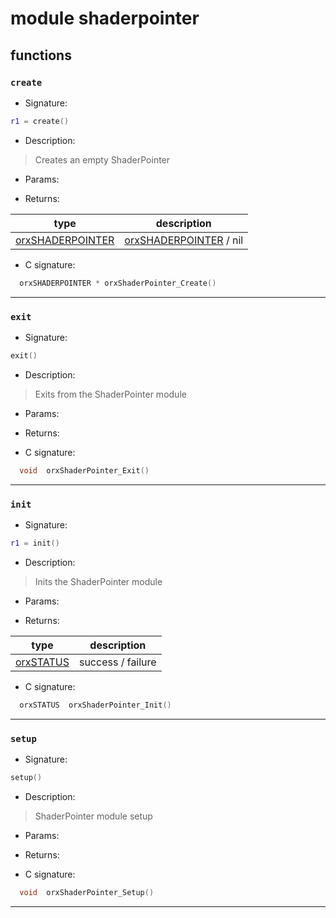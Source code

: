 # module shaderpointer

## functions

### **`create`**

* Signature:

```lua
r1 = create()
```

* Description:

> Creates an empty ShaderPointer

* Params:

* Returns:

type | description 
--- | ---
[orxSHADERPOINTER](../types/orxSHADERPOINTER.md)  | [orxSHADERPOINTER](../types/orxSHADERPOINTER.md) / nil

* C signature:

```c
  orxSHADERPOINTER * orxShaderPointer_Create()
```

---

### **`exit`**

* Signature:

```lua
exit()
```

* Description:

> Exits from the ShaderPointer module

* Params:

* Returns:

* C signature:

```c
  void  orxShaderPointer_Exit()
```

---

### **`init`**

* Signature:

```lua
r1 = init()
```

* Description:

> Inits the ShaderPointer module

* Params:

* Returns:

type | description 
--- | ---
[orxSTATUS](../enums.md#orxstatus)  | success / failure

* C signature:

```c
  orxSTATUS  orxShaderPointer_Init()
```

---

### **`setup`**

* Signature:

```lua
setup()
```

* Description:

> ShaderPointer module setup

* Params:

* Returns:

* C signature:

```c
  void  orxShaderPointer_Setup()
```

---

